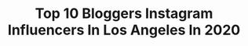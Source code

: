 ---
title: Top 10 Bloggers Instagram Influencers In Los Angeles In 2020
description: >-
  Find top bloggers Instagram influencers in Los Angeles in 2020. Most popular hashtags: #travel #stayhome #quarantine #blogger.
platform: Instagram
profiles:
  - username: "beatrizadrianna_"
    fullname: >-
      BEATRIZ ADRIANNA
    location: "United States"
    followers: 108290
    engagement: 64
    commentsToLikes: 0.070642
    id: ck5byv57fpwu00i11rc63d9p8
    verified: false
    hashtags: "#btemptd, #quarantine, #2020vision, #liketkit"
  - username: "prettylittlefawn"
    fullname: >-
      Courtney Halverson
    location: "United States"
    followers: 262204
    engagement: 193
    commentsToLikes: 0.024968
    id: ck0ttlrii39nx0i19htkv6vf1
    verified: true
    hashtags: "#moimirae, #travel, #haircolor, #hair"
  - username: "canonsawyer"
    fullname: >-
      Canon Elizabeth Sawyer
    location: "United States"
    followers: 5236
    engagement: 1472
    commentsToLikes: 0.024881
    id: ck0tul7jh7nz10i1934alkn73
    verified: false
    hashtags: "#howheasked, #honeymoon, #stlucia, #newlyweds"
  - username: "erineemiller"
    fullname: >-
      Erin-Elizabeth Miller
    location: "United States"
    followers: 18946
    engagement: 365
    commentsToLikes: 0.088155
    id: ck5hg509i0y950i118rr11piz
    verified: false
    hashtags: "#greenbeauty, #cabinlife, #veganbeauty, #homedecor"
  - username: "makingitmoore"
    fullname: >-
      J.J. 〽️OORE
    location: "United States"
    followers: 89437
    engagement: 205
    commentsToLikes: 0.042542
    id: ck5zobiexq6v60i14ks2y24ma
    verified: false
    hashtags: "#wellness, #brazil, #supra, #life"
  - username: "brittsbookclub"
    fullname: >-
      BrittsBookClub
    location: "United States"
    followers: 2381
    engagement: 1664
    commentsToLikes: 0.315059
    id: ck8t8mdstkze90j78gez4wtmg
    verified: false
    hashtags: "#greek, #ghosts, #ghoststory, #romanticcomedy"
  - username: "ajmilammdphd"
    fullname: >-
      Adam Jeraldo Milam, MD, PhD
    location: "United States"
    followers: 9476
    engagement: 1024
    commentsToLikes: 0.113621
    id: ckap135nbsx7t0i783mju408q
    verified: false
    hashtags: "#norush, #california, #ripnip, #blackjoy"
  - username: "luxury_travelmate"
    fullname: >-
      Luxury VS Style
    location: "United States"
    followers: 78887
    engagement: 60
    commentsToLikes: 0.021105
    id: ck1383m7nec760i19228xxr0v
    verified: false
    hashtags: "#netflix, #bohofarmhouse, #feedyoursoul, #supercar"
  - username: "bohobeachbungalow"
    fullname: >-
      Megan Martinez
    location: "United States"
    followers: 23704
    engagement: 266
    commentsToLikes: 0.035814
    id: ck0tyqezlns3y0i19jo5fx9mb
    verified: false
    hashtags: "#flowersonthefly, #bohobeacheats, #covid19, #weareinthistogether"
  - username: "simplytandya"
    fullname: >-
      Tandya
    location: "United States"
    followers: 79857
    engagement: 166
    commentsToLikes: 0.040956
    id: ck5c84rso8rqb0i11s255ood2
    verified: false
    hashtags: "#verishop, #afterpay, #saferathome, #celine"
---
